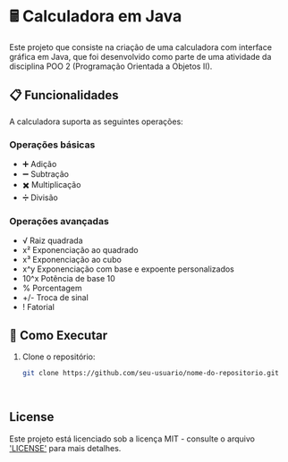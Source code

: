 # 🖩 Calculadora em Java

Este projeto que consiste na criação de uma calculadora com interface gráfica em Java, que foi desenvolvido como parte de uma atividade da disciplina POO 2 (Programação Orientada a Objetos II).

## 📋 Funcionalidades

A calculadora suporta as seguintes operações:

### Operações básicas
- ➕ Adição
- ➖ Subtração
- ✖️ Multiplicação
- ➗ Divisão

### Operações avançadas
- √ Raiz quadrada
- x² Exponenciação ao quadrado
- x³ Exponenciação ao cubo
- x^y Exponenciação com base e expoente personalizados
- 10^x Potência de base 10
- % Porcentagem
- +/- Troca de sinal
- ! Fatorial

## 🚀 Como Executar

1. Clone o repositório:
   ```bash
   git clone https://github.com/seu-usuario/nome-do-repositorio.git

  
## License

Este projeto está licenciado sob a licença MIT - consulte o arquivo ['LICENSE'](LICENSE) para mais detalhes.
